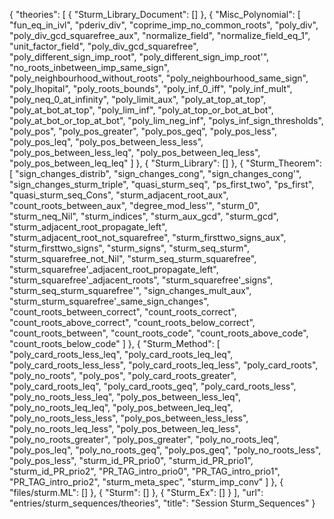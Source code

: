 {
    "theories": [
        {
            "Sturm_Library_Document": []
        },
        {
            "Misc_Polynomial": [
                "fun_eq_in_ivl",
                "pderiv_div",
                "coprime_imp_no_common_roots",
                "poly_div",
                "poly_div_gcd_squarefree_aux",
                "normalize_field",
                "normalize_field_eq_1",
                "unit_factor_field",
                "poly_div_gcd_squarefree",
                "poly_different_sign_imp_root",
                "poly_different_sign_imp_root'",
                "no_roots_inbetween_imp_same_sign",
                "poly_neighbourhood_without_roots",
                "poly_neighbourhood_same_sign",
                "poly_lhopital",
                "poly_roots_bounds",
                "poly_inf_0_iff",
                "poly_inf_mult",
                "poly_neq_0_at_infinity",
                "poly_limit_aux",
                "poly_at_top_at_top",
                "poly_at_bot_at_top",
                "poly_lim_inf",
                "poly_at_top_or_bot_at_bot",
                "poly_at_bot_or_top_at_bot",
                "poly_lim_neg_inf",
                "polys_inf_sign_thresholds",
                "poly_pos",
                "poly_pos_greater",
                "poly_pos_geq",
                "poly_pos_less",
                "poly_pos_leq",
                "poly_pos_between_less_less",
                "poly_pos_between_less_leq",
                "poly_pos_between_leq_less",
                "poly_pos_between_leq_leq"
            ]
        },
        {
            "Sturm_Library": []
        },
        {
            "Sturm_Theorem": [
                "sign_changes_distrib",
                "sign_changes_cong",
                "sign_changes_cong'",
                "sign_changes_sturm_triple",
                "quasi_sturm_seq",
                "ps_first_two",
                "ps_first",
                "quasi_sturm_seq_Cons",
                "sturm_adjacent_root_aux",
                "count_roots_between_aux",
                "degree_mod_less'",
                "sturm_0",
                "sturm_neq_Nil",
                "sturm_indices",
                "sturm_aux_gcd",
                "sturm_gcd",
                "sturm_adjacent_root_propagate_left",
                "sturm_adjacent_root_not_squarefree",
                "sturm_firsttwo_signs_aux",
                "sturm_firsttwo_signs",
                "sturm_signs",
                "sturm_seq_sturm",
                "sturm_squarefree_not_Nil",
                "sturm_seq_sturm_squarefree",
                "sturm_squarefree'_adjacent_root_propagate_left",
                "sturm_squarefree'_adjacent_roots",
                "sturm_squarefree'_signs",
                "sturm_seq_sturm_squarefree'",
                "sign_changes_mult_aux",
                "sturm_sturm_squarefree'_same_sign_changes",
                "count_roots_between_correct",
                "count_roots_correct",
                "count_roots_above_correct",
                "count_roots_below_correct",
                "count_roots_between",
                "count_roots_code",
                "count_roots_above_code",
                "count_roots_below_code"
            ]
        },
        {
            "Sturm_Method": [
                "poly_card_roots_less_leq",
                "poly_card_roots_leq_leq",
                "poly_card_roots_less_less",
                "poly_card_roots_leq_less",
                "poly_card_roots",
                "poly_no_roots",
                "poly_pos",
                "poly_card_roots_greater",
                "poly_card_roots_leq",
                "poly_card_roots_geq",
                "poly_card_roots_less",
                "poly_no_roots_less_leq",
                "poly_pos_between_less_leq",
                "poly_no_roots_leq_leq",
                "poly_pos_between_leq_leq",
                "poly_no_roots_less_less",
                "poly_pos_between_less_less",
                "poly_no_roots_leq_less",
                "poly_pos_between_leq_less",
                "poly_no_roots_greater",
                "poly_pos_greater",
                "poly_no_roots_leq",
                "poly_pos_leq",
                "poly_no_roots_geq",
                "poly_pos_geq",
                "poly_no_roots_less",
                "poly_pos_less",
                "sturm_id_PR_prio0",
                "sturm_id_PR_prio1",
                "sturm_id_PR_prio2",
                "PR_TAG_intro_prio0",
                "PR_TAG_intro_prio1",
                "PR_TAG_intro_prio2",
                "sturm_meta_spec",
                "sturm_imp_conv"
            ]
        },
        {
            "files/sturm.ML": []
        },
        {
            "Sturm": []
        },
        {
            "Sturm_Ex": []
        }
    ],
    "url": "entries/sturm_sequences/theories",
    "title": "Session Sturm_Sequences"
}